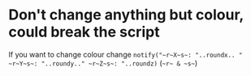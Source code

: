 # Don't change anything but colour, could break the script
If you want to change colour change ``notify("~r~X~s~: "..roundx.. " ~r~Y~s~: "..roundy.." ~r~Z~s~: "..roundz)`` (`~r~ & ~s~`)
